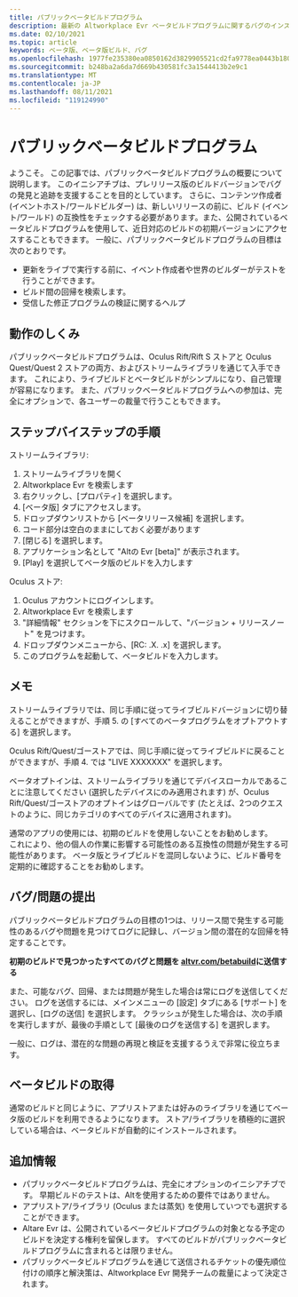 ```yaml
---
title: パブリックベータビルドプログラム
description: 最新の Altworkplace Evr ベータビルドプログラムに関するバグのインストールとファイリングに関する最新ニュースを入手できます。
ms.date: 02/10/2021
ms.topic: article
keywords: ベータ版、ベータ版ビルド、バグ
ms.openlocfilehash: 1977fe235380ea0850162d3829905521cd2fa9778ea0443b18064a7810cf9128
ms.sourcegitcommit: b248ba2a6da7d669b430581fc3a1544413b2e9c1
ms.translationtype: MT
ms.contentlocale: ja-JP
ms.lasthandoff: 08/11/2021
ms.locfileid: "119124990"
---
```

# <a name="public-beta-build-programs"></a>パブリックベータビルドプログラム

ようこそ。 この記事では、パブリックベータビルドプログラムの概要について説明します。 このイニシアチブは、プレリリース版のビルドバージョンでバグの発見と追跡を支援することを目的としています。 さらに、コンテンツ作成者 (イベントホスト/ワールドビルダー) は、新しいリリースの前に、ビルド (イベント/ワールド) の互換性をチェックする必要があります。また、公開されているベータビルドプログラムを使用して、近日対応のビルドの初期バージョンにアクセスすることもできます。 一般に、パブリックベータビルドプログラムの目標は次のとおりです。 

* 更新をライブで実行する前に、イベント作成者や世界のビルダーがテストを行うことができます。  
* ビルド間の回帰を検索します。 
* 受信した修正プログラムの検証に関するヘルプ 
 
## <a name="how-it-works"></a>動作のしくみ

パブリックベータビルドプログラムは、Oculus Rift/Rift S ストアと Oculus Quest/Quest 2 ストアの両方、およびストリームライブラリを通じて入手できます。 これにより、ライブビルドとベータビルドがシンプルになり、自己管理が容易になります。 また、パブリックベータビルドプログラムへの参加は、完全にオプションで、各ユーザーの裁量で行うこともできます。 

## <a name="step-by-step-instructions"></a>ステップバイステップの手順  

ストリームライブラリ:

1. ストリームライブラリを開く
2. Altworkplace Evr を検索します
3. 右クリックし、[プロパティ] を選択します。
4. [ベータ版] タブにアクセスします。
5. ドロップダウンリストから [ベータリリース候補] を選択します。
6. コード部分は空白のままにしておく必要があります
7. [閉じる] を選択します。
8. アプリケーション名として "Altの Evr [beta]" が表示されます。
9. [Play] を選択してベータ版のビルドを入力します

Oculus ストア:

1. Oculus アカウントにログインします。
2. Altworkplace Evr を検索します
3. "詳細情報" セクションを下にスクロールして、"バージョン + リリースノート" を見つけます。
4. ドロップダウンメニューから、[RC: .X. .x] を選択します。
5. このプログラムを起動して、ベータビルドを入力します。

## <a name="notes"></a>メモ

ストリームライブラリでは、同じ手順に従ってライブビルドバージョンに切り替えることができますが、手順 5. の [すべてのベータプログラムをオプトアウトする] を選択します。 

Oculus Rift/Quest/ゴーストアでは、同じ手順に従ってライブビルドに戻ることができますが、手順 4. では "LIVE XXXXXXX" を選択します。 

ベータオプトインは、ストリームライブラリを通じてデバイスローカルであることに注意してください (選択したデバイスにのみ適用されます) が、Oculus Rift/Quest/ゴーストアのオプトインはグローバルです (たとえば、2つのクエストのように、同じカテゴリのすべてのデバイスに適用されます)。 

通常のアプリの使用には、初期のビルドを使用しないことをお勧めします。  
これにより、他の個人の作業に影響する可能性のある互換性の問題が発生する可能性があります。 ベータ版とライブビルドを混同しないように、ビルド番号を定期的に確認することをお勧めします。 

## <a name="filing-a-bugissue"></a>バグ/問題の提出

パブリックベータビルドプログラムの目標の1つは、リリース間で発生する可能性のあるバグや問題を見つけてログに記録し、バージョン間の潜在的な回帰を特定することです。  

**初期のビルドで見つかったすべてのバグと問題を [altvr.com/betabuild](https://help.altvr.com/hc/requests/new?ticket_form_id=360004678833)に送信する**

また、可能なバグ、回帰、または問題が発生した場合は常にログを送信してください。 ログを送信するには、メインメニューの [設定] タブにある [サポート] を選択し、[ログの送信] を選択します。 クラッシュが発生した場合は、次の手順を実行しますが、最後の手順として [最後のログを送信する] を選択します。 

一般に、ログは、潜在的な問題の再現と検証を支援するうえで非常に役立ちます。 

## <a name="getting-beta-builds"></a>ベータビルドの取得

通常のビルドと同じように、アプリストアまたは好みのライブラリを通じてベータ版のビルドを利用できるようになります。 ストア/ライブラリを積極的に選択している場合は、ベータビルドが自動的にインストールされます。 

## <a name="additional-information"></a>追加情報

* パブリックベータビルドプログラムは、完全にオプションのイニシアチブです。 早期ビルドのテストは、Altを使用するための要件ではありません。 
* アプリストア/ライブラリ (Oculus または蒸気) を使用していつでも選択することができます。  
* Altare Evr は、公開されているベータビルドプログラムの対象となる予定のビルドを決定する権利を留保します。 すべてのビルドがパブリックベータビルドプログラムに含まれるとは限りません。 
* パブリックベータビルドプログラムを通じて送信されるチケットの優先順位付けの順序と解決策は、Altworkplace Evr 開発チームの裁量によって決定されます。 